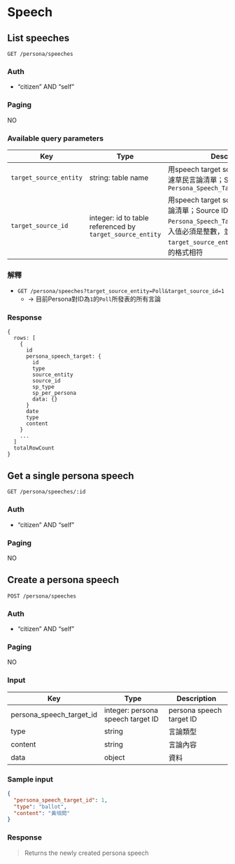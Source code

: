 # Speech

## List speeches
```
GET /persona/speeches
```

### Auth
- “citizen” AND “self”

### Paging
NO

### Available query parameters

| Key | Type | Description | Match | Example |
| --- | --- | --- | --- | --- |
| `target_source_entity` | string: table name | 用speech target source entity name過濾草民言論清單；Source entity是指`Persona_Speech_Target.source_entity` | exact | `Poll` `Article` |
| `target_source_id` | integer: id to table referenced by `target_source_entity` | 用speech target source ID過濾草民言論清單；Source ID是指`Persona_Speech_Target.source_id`，傳入值必須是整數，並與`target_source_entity`所指table的key的格式相符 | exact | `1` `2` |

### 解釋

- `GET /persona/speeches?target_source_entity=Poll&target_source_id=1`
  - → 目前Persona對ID為`1`的`Poll`所發表的所有言論

### Response
```
{
  rows: [
    {
      id
      persona_speech_target: {
        id
        type
        source_entity
        source_id
        sp_type
        sp_per_persona
        data: {}
      }
      date
      type
      content
    }
    ...
  ]
  totalRowCount
}
```

## Get a single persona speech
```
GET /persona/speeches/:id
```

### Auth
- “citizen” AND “self”

### Paging
NO

## Create a persona speech
```
POST /persona/speeches
```

### Auth
- “citizen” AND “self”

### Paging
NO

### Input

| Key | Type | Description |
| --- | --- | --- |
| persona_speech_target_id | integer: persona speech target ID | persona speech target ID |
| type | string | 言論類型 |
| content | string | 言論內容 |
| data | object | 資料 |

### Sample input
```json
{
  "persona_speech_target_id": 1,
  "type": "ballot",
  "content": "黃培閎"
}
```

### Response
> Returns the newly created persona speech
